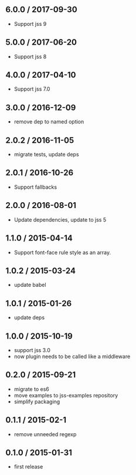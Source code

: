 ## 6.0.0 / 2017-09-30

- Support jss 9

## 5.0.0 / 2017-06-20

- Support jss 8

## 4.0.0 / 2017-04-10

- Support jss 7.0

## 3.0.0 / 2016-12-09

-  remove dep to named option

## 2.0.2 / 2016-11-05

- migrate tests, update deps

## 2.0.1 / 2016-10-26

- Support fallbacks

## 2.0.0 / 2016-08-01

- Update dependencies, update to jss 5

## 1.1.0 / 2015-04-14

- Support font-face rule style as an array.

## 1.0.2 / 2015-03-24

- update babel

## 1.0.1 / 2015-01-26

- update deps

## 1.0.0 / 2015-10-19

- support jss 3.0
- now plugin needs to be called like a middleware

## 0.2.0 / 2015-09-21

- migrate to es6
- move examples to jss-examples repository
- simplify packaging

## 0.1.1 / 2015-02-1

- remove unneeded regexp

## 0.1.0 / 2015-01-31

- first release
